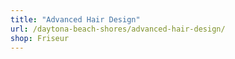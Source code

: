 ```yaml
---
title: "Advanced Hair Design"
url: /daytona-beach-shores/advanced-hair-design/
shop: Friseur
---
```

